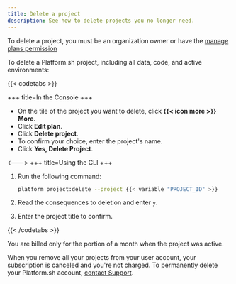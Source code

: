 ```yaml
---
title: Delete a project
description: See how to delete projects you no longer need.
---
```


To delete a project, you must be an organization owner or have the [manage plans permission](../administration/organizations.md#manage-your-organization-users)

To delete a Platform.sh project, including all data, code, and active environments:

{{< codetabs >}}

+++
title=In the Console
+++

- On the tile of the project you want to delete, click **{{< icon more >}} More**.
- Click **Edit plan**.
- Click **Delete project**.
- To confirm your choice, enter the project's name.
- Click **Yes, Delete Project**.

<--->
+++
title=Using the CLI
+++

1. Run the following command:

   ```bash
   platform project:delete --project {{< variable "PROJECT_ID" >}}
   ```

2. Read the consequences to deletion and enter `y`.
3. Enter the project title to confirm.

{{< /codetabs >}}

You are billed only for the portion of a month when the project was active.

When you remove all your projects from your user account,
your subscription is canceled and you're not charged.
To permanently delete your Platform.sh account,
[contact Support](https://console.platform.sh/-/users/~/tickets/open).



